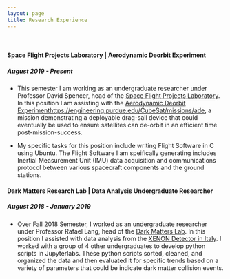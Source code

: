 ```yaml
---
layout: page
title: Research Experience
---
```

&nbsp;
#### Space Flight Projects Laboratory | Aerodynamic Deorbit Experiment
##### August 2019 - Present

  * This semester I am working as an undergraduate researcher under Professor David Spencer, head of the [Space Flight Projects Laboratory](https://engineering.purdue.edu/SFPL). In this position I am assisting with the [Aerodynamic Deorbit Experiment]()https://engineering.purdue.edu/CubeSat/missions/ade, a mission demonstrating a deployable drag-sail device that could eventually be used to ensure satellites can de-orbit in an efficient time post-mission-success. 

  * My specific tasks for this position include writing Flight Software in C using Ubuntu. The Flight Software I am speifically generating includes Inertial Measurement Unit (IMU) data acquisition and communications protocol between various spacecraft components and the ground stations. 
&nbsp;
#### Dark Matters Research Lab | Data Analysis Undergraduate Researcher
##### August 2018 - January 2019

  * Over Fall 2018 Semester, I worked as an undergraduate researcher under Professor Rafael Lang, head of the [Dark Matters Lab](https://www.physics.purdue.edu/darkmatters/). In this position I assisted with data analysis from the [XENON Detector in Italy](https://science.purdue.edu/xenon1t/?cat=3). I worked with a group of 4 other undergraduates to develop python scripts in Jupyterlabs. These python scripts sorted, cleaned, and organized the data and then evaluated it for specific trends based on a variety of parameters that could be indicate dark matter collision events. 
